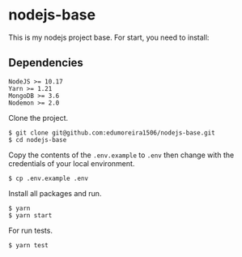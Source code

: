 # nodejs-base

This is my nodejs project base. For start, you need to install:

## Dependencies

```
NodeJS >= 10.17
Yarn >= 1.21
MongoDB >= 3.6
Nodemon >= 2.0
```

Clone the project.
```console
$ git clone git@github.com:edumoreira1506/nodejs-base.git
$ cd nodejs-base
```

Copy the contents of the `.env.example` to `.env` then change with the credentials of your local environment.

```console
$ cp .env.example .env
```

Install all packages and run.
```console
$ yarn
$ yarn start
```

For run tests.
```console
$ yarn test
```
